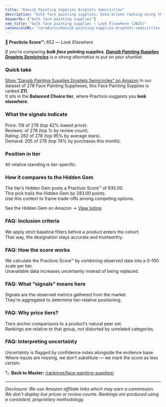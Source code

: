 ```yaml
---
title: "Dansib Painting Supplies Droplets Semicircles"
description: "bulk face painting supplies: Data-driven ranking using the Practivio Score™. Positioned by quality, value, demand, findability, momentum."
keywords: ["bulk face painting supplies"]
seo_title: "bulk face painting supplies — Look Elsewhere (2025)"
canonicalURL: "/products/dansib-painting-supplies-droplets-semicircles-B0CCN8KYQL/"
---
```


**🚫 Practivio Score™:** 652 — _Look Elsewhere_


*If you're comparing **bulk face painting supplies**, **[Dansib Painting Supplies Droplets Semicircles](https://www.amazon.com/dp/B0CCN8KYQL?tag=practivio-20)** is a strong alternative to put on your shortlist.*
### Quick take
[Shop “Dansib Painting Supplies Droplets Semicircles” on Amazon](https://www.amazon.com/dp/B0CCN8KYQL?tag=practivio-20)
In our dataset of 278 Face Painting Supplieses, this Face Painting Supplies is ranked **211**.  
It sits in the **Balanced Choice tier**, where Practivio suggests you **look elsewhere**.

### What the signals indicate
Price: 116 of 278 (top 42% lowest price).  
Reviews:  of 278 (top % by review count).  
Rating: 262 of 278 (top 95% by average stars).  
Demand: 205 of 278 (top 74% by purchases this month).

### Position in tier
All relative standing is tier-specific.

### How it compares to the Hidden Gem
The tier’s Hidden Gem posts a Practivio Score™ of 935.00.  
This pick trails the Hidden Gem by 283.00 points.  
Use this context to frame trade-offs among competing options.  

See the Hidden Gem on Amazon → [View listing](https://www.amazon.com/dp/B07W1X7SS8?tag=practivio-20)

### FAQ: Inclusion criteria
We apply strict baseline filters before a product enters the cohort.  
That way, the designation stays accurate and trustworthy.

### FAQ: How the score works
We calculate the Practivio Score™ by combining observed data into a 0–100 scale per tier.  
Unavailable data increases uncertainty instead of being replaced.

### FAQ: What “signals” means here
Signals are the observed metrics gathered from the market.  
They’re aggregated to determine tier-relative positioning.

### FAQ: Why price tiers?
Tiers anchor comparisons to a product’s natural peer set.  
Rankings are relative to that group, not distorted by unrelated categories.

### FAQ: Interpreting uncertainty
Uncertainty is flagged by confidence notes alongside the evidence base.  
Where inputs are missing, we don’t substitute — we mark the score as less certain.


🏷️ **Back to Master:** [/rankings/face-painting-supplies/](/rankings/face-painting-supplies/)

---
_Disclosure: We use Amazon affiliate links which may earn a commission. We don’t display live prices or review counts. Rankings are produced using a consistent, proprietary methodology._

